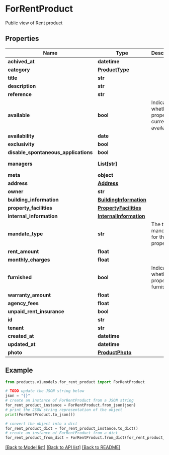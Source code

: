 # ForRentProduct

Public view of Rent product

## Properties

Name | Type | Description | Notes
------------ | ------------- | ------------- | -------------
**achived_at** | **datetime** |  | [optional] 
**category** | [**ProductType**](ProductType.md) |  | [optional] 
**title** | **str** |  | [optional] 
**description** | **str** |  | [optional] 
**reference** | **str** |  | [optional] 
**available** | **bool** | Indicates whether the property is currently available. | [optional] [default to True]
**availability** | **date** |  | [optional] 
**exclusivity** | **bool** |  | [optional] 
**disable_spontaneous_applications** | **bool** |  | [optional] 
**managers** | **List[str]** |  | [optional] [default to []]
**meta** | **object** |  | [optional] 
**address** | [**Address**](Address.md) |  | [optional] 
**owner** | **str** |  | [optional] 
**building_information** | [**BuildingInformation**](BuildingInformation.md) |  | [optional] 
**property_facilities** | [**PropertyFacilities**](PropertyFacilities.md) |  | [optional] 
**internal_information** | [**InternalInformation**](InternalInformation.md) |  | [optional] 
**mandate_type** | **str** | The type of mandate for the property. | [optional] [default to 'management']
**rent_amount** | **float** |  | [optional] 
**monthly_charges** | **float** |  | [optional] 
**furnished** | **bool** | Indicates whether the property is furnished. | [optional] [default to False]
**warranty_amount** | **float** |  | [optional] 
**agency_fees** | **float** |  | [optional] 
**unpaid_rent_insurance** | **bool** |  | [optional] 
**id** | **str** |  | [optional] 
**tenant** | **str** |  | 
**created_at** | **datetime** |  | [optional] 
**updated_at** | **datetime** |  | [optional] 
**photo** | [**ProductPhoto**](ProductPhoto.md) |  | [optional] 

## Example

```python
from products.v1.models.for_rent_product import ForRentProduct

# TODO update the JSON string below
json = "{}"
# create an instance of ForRentProduct from a JSON string
for_rent_product_instance = ForRentProduct.from_json(json)
# print the JSON string representation of the object
print(ForRentProduct.to_json())

# convert the object into a dict
for_rent_product_dict = for_rent_product_instance.to_dict()
# create an instance of ForRentProduct from a dict
for_rent_product_from_dict = ForRentProduct.from_dict(for_rent_product_dict)
```
[[Back to Model list]](../README.md#documentation-for-models) [[Back to API list]](../README.md#documentation-for-api-endpoints) [[Back to README]](../README.md)


